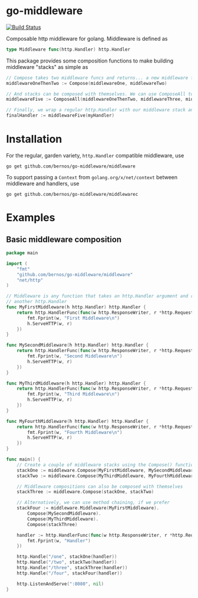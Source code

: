 # go-middleware
[![Build Status](https://travis-ci.org/bernos/go-middleware.svg)](https://travis-ci.org/bernos/go-middleware)

Composable http middleware for golang. Middleware is defined as

```go
type Middleware func(http.Handler) http.Handler
```

This package provides some composition functions to make building middleware "stacks" as simple as

```go
// Compose takes two middleware funcs and returns... a new middleware func!
middlewareOneThenTwo := Compose(middlewareOne, middlewareTwo)

// And stacks can be composed with themselves. We can use ComposeAll to compose more than two middleware funcs
middlewareFive := ComposeAll(middlewareOneThenTwo, middlewareThree, middlewareFour)

// Finally, we wrap a regular http.Handler with our middleware stack and get back a regular http.Handler
finalHandler := middlewareFive(myHandler)
```

# Installation
For the regular, garden variety, `http.Handler` compatible middleware, use

```golang
go get github.com/bernos/go-middleware/middleware
```

To support passing a `Context` from `golang.org/x/net/context` between middleware and handlers, use

```golang
go get github.com/bernos/go-middleware/middlewarec
```

# Examples
## Basic middleware composition
```go
package main

import (
	"fmt"
	"github.com/bernos/go-middleware/middleware"
	"net/http"
)

// Middleware is any function that takes an http.Handler argument and returns
// another http.Handler
func MyFirstMiddleware(h http.Handler) http.Handler {
	return http.HandlerFunc(func(w http.ResponseWriter, r *http.Request) {
		fmt.Fprint(w, "First Middleware\n")
		h.ServeHTTP(w, r)
	})
}

func MySecondMiddleware(h http.Handler) http.Handler {
	return http.HandlerFunc(func(w http.ResponseWriter, r *http.Request) {
		fmt.Fprint(w, "Second Middleware\n")
		h.ServeHTTP(w, r)
	})
}

func MyThirdMiddleware(h http.Handler) http.Handler {
	return http.HandlerFunc(func(w http.ResponseWriter, r *http.Request) {
		fmt.Fprint(w, "Third Middleware\n")
		h.ServeHTTP(w, r)
	})
}

func MyFourthMiddleware(h http.Handler) http.Handler {
	return http.HandlerFunc(func(w http.ResponseWriter, r *http.Request) {
		fmt.Fprint(w, "Fourth Middleware\n")
		h.ServeHTTP(w, r)
	})
}

func main() {
	// Create a couple of middleware stacks using the Compose() function
	stackOne := middleware.Compose(MyFirstMiddleware, MySecondMiddleware)
	stackTwo := middleware.Compose(MyThirdMiddleware, MyFourthMiddleware)

	// Middleware compositions can also be composed with themselves
	stackThree := middleware.Compose(stackOne, stackTwo)

	// Alternatively, we can use method chaining, if we prefer
	stackFour := middleware.Middleware(MyFirstMiddleware).
		Compose(MySecondMiddleware).
		Compose(MyThirdMiddleware).
		Compose(stackThree)

	handler := http.HandlerFunc(func(w http.ResponseWriter, r *http.Request) {
		fmt.Fprint(w, "Handler")
	})

	http.Handle("/one", stackOne(handler))
	http.Handle("/two", stackTwo(handler))
	http.Handle("/three", stackThree(handler))
	http.Handle("/four", stackFour(handler))

	http.ListenAndServe(":8080", nil)
}

```
